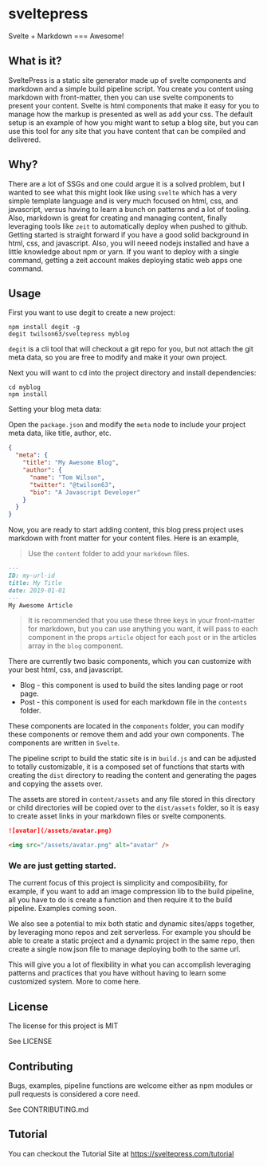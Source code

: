 # sveltepress

Svelte + Markdown === Awesome!

## What is it?

SveltePress is a static site generator made up of svelte components and markdown and a simple build pipeline
script. You create you content using markdown with front-matter, then you can use svelte components to present 
your content. Svelte is html components that make it easy for you to manage how the markup is presented as well 
as add your css. The default setup is an example of how you might want to setup a blog site, but you can use this
tool for any site that you have content that can be compiled and delivered.

## Why?

There are a lot of SSGs and one could argue it is a solved problem, but I wanted to see what this might look like
using `svelte` which has a very simple template language and is very much focused on html, css, and javascript, 
versus having to learn a bunch on patterns and a lot of tooling. Also, markdown is great for creating and managing
content, finally leveraging tools like `zeit` to automatically deploy when pushed to github. Getting started is
straight forward if you have a good solid background in html, css, and javascript. Also, you will neeed nodejs
installed and have a little knowledge about npm or yarn. If you want to deploy with a single command, getting
a zeit account makes deploying static web apps one command.

## Usage

First you want to use degit to create a new project:

```
npm install degit -g
degit twilson63/sveltepress myblog
```

`degit` is a cli tool that will checkout a git repo for you, but not attach the git meta data, so you are 
free to modify and make it your own project.

Next you will want to cd into the project directory and install dependencies:

```
cd myblog
npm install
```

Setting your blog meta data:

Open the `package.json` and modify the `meta` node to include your project meta data, like title, author,
etc.

``` json
{
  "meta": {
    "title": "My Awesome Blog",
    "author": {
      "name": "Tom Wilson",
      "twitter": "@twilson63",
      "bio": "A Javascript Developer"
    }
  }
}
```

Now, you are ready to start adding content, this blog press project uses markdown with front matter for your 
content files.  Here is an example,

> Use the `content` folder to add your `markdown` files.

``` markdown
---
ID: my-url-id
title: My Title
date: 2019-01-01
---
My Awesome Article
```

> It is recommended that you use these three keys in your front-matter for markdown, but you can use anything you 
want, it will pass to each component in the props `article` object for each `post` or in the articles array in the
`blog` component.

There are currently two basic components, which you can customize with your best html, css, and javascript.

* Blog - this component is used to build the sites landing page or root page.
* Post - this component is used for each markdown file in the `contents` folder.

These components are located in the `components` folder, you can modify these components or remove them and add your own components. The components are written in `Svelte`.

The pipeline script to build the static site is in `build.js` and can be adjusted to totally customizable, it is 
a composed set of functions that starts with creating the `dist` directory to reading the content and generating the 
pages and copying the assets over.

The assets are stored in `content/assets` and any file stored in this directory or child directories will be copied over to the `dist/assets` folder, so it is easy to create asset links in your markdown files or svelte components.


``` markdown
![avatar](/assets/avatar.png)
```

``` html
<img src="/assets/avatar.png" alt="avatar" />
```

### We are just getting started.

The current focus of this project is simplicity and composibility, for example, if you want to add an image 
compression lib to the build pipeline, all you have to do is create a function and then require it to the
build pipeline. Examples coming soon.

We also see a potential to mix both static and dynamic sites/apps together, by leveraging mono repos
and zeit serverless. For example you should be able to create a static project and a dynamic project 
in the same repo, then create a single now.json file to manage deploying both to the same url.

This will give you a lot of flexibility in what you can accomplish leveraging patterns and practices that you 
have without having to learn some customized system. More to come here.

## License

The license for this project is MIT

See LICENSE

## Contributing

Bugs, examples, pipeline functions are welcome either as npm modules or pull requests is considered a core need.

See CONTRIBUTING.md

## Tutorial

You can checkout the Tutorial Site at https://sveltepress.com/tutorial

 
